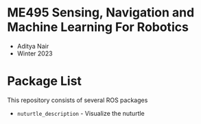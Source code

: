 # ME495 Sensing, Navigation and Machine Learning For Robotics
* Aditya Nair
* Winter 2023
# Package List
This repository consists of several ROS packages
- `nuturtle_description` - Visualize the nuturtle